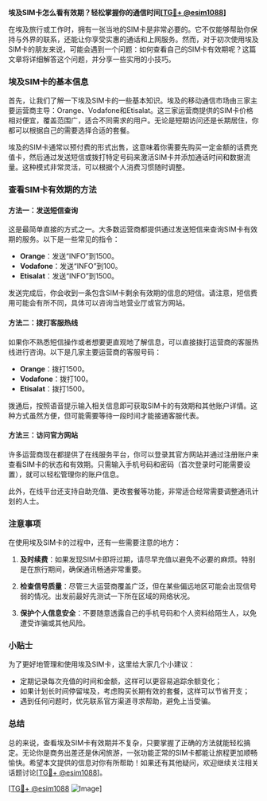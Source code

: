 **埃及SIM卡怎么看有效期？轻松掌握你的通信时间[[TG💪+ @esim1088](https://t.me/s/esim1088)]**

在埃及旅行或工作时，拥有一张当地的SIM卡是非常必要的。它不仅能够帮助你保持与外界的联系，还能让你享受实惠的通话和上网服务。然而，对于初次使用埃及SIM卡的朋友来说，可能会遇到一个问题：如何查看自己的SIM卡有效期呢？这篇文章将详细解答这个问题，并分享一些实用的小技巧。

### 埃及SIM卡的基本信息

首先，让我们了解一下埃及SIM卡的一些基本知识。埃及的移动通信市场由三家主要运营商主导：Orange、Vodafone和Etisalat。这三家运营商提供的SIM卡价格相对便宜，覆盖范围广，适合不同需求的用户。无论是短期访问还是长期居住，你都可以根据自己的需要选择合适的套餐。

埃及的SIM卡通常以预付费的形式出售，这意味着你需要先购买一定金额的话费充值卡，然后通过发送短信或拨打特定号码来激活SIM卡并添加通话时间和数据流量。这种模式非常灵活，可以根据个人消费习惯随时调整。

### 查看SIM卡有效期的方法

#### 方法一：发送短信查询

这是最简单直接的方式之一。大多数运营商都提供通过发送短信来查询SIM卡有效期的服务。以下是一些常见的指令：

- **Orange**：发送“INFO”到1500。
- **Vodafone**：发送“INFO”到100。
- **Etisalat**：发送“INFO”到1500。

发送完成后，你会收到一条包含SIM卡剩余有效期的信息的短信。请注意，短信费用可能会有所不同，具体可以咨询当地营业厅或官方网站。

#### 方法二：拨打客服热线

如果你不熟悉短信操作或者想要更直观地了解信息，可以直接拨打运营商的客服热线进行咨询。以下是几家主要运营商的客服号码：

- **Orange**：拨打1500。
- **Vodafone**：拨打100。
- **Etisalat**：拨打1500。

拨通后，按照语音提示输入相关信息即可获取SIM卡的有效期和其他账户详情。这种方式虽然方便，但可能需要等待一段时间才能接通客服代表。

#### 方法三：访问官方网站

许多运营商现在都提供了在线服务平台，你可以登录其官方网站并通过注册账户来查看SIM卡的状态和有效期。只需输入手机号码和密码（首次登录时可能需要设置），就可以轻松管理你的账户信息。

此外，在线平台还支持自助充值、更改套餐等功能，非常适合经常需要调整通讯计划的人士。

### 注意事项

在使用埃及SIM卡的过程中，还有一些需要注意的地方：

1. **及时续费**：如果发现SIM卡即将过期，请尽早充值以避免不必要的麻烦。特别是在旅行期间，确保通讯畅通非常重要。
   
2. **检查信号质量**：尽管三大运营商覆盖广泛，但在某些偏远地区可能会出现信号弱的情况。出发前最好先测试一下所在区域的网络状况。

3. **保护个人信息安全**：不要随意透露自己的手机号码和个人资料给陌生人，以免遭受诈骗或其他风险。

### 小贴士

为了更好地管理和使用埃及SIM卡，这里给大家几个小建议：

- 定期记录每次充值的时间和金额，这样可以更容易追踪余额变化；
- 如果计划长时间停留埃及，考虑购买长期有效的套餐，这样可以节省开支；
- 遇到任何问题时，优先联系官方渠道寻求帮助，避免上当受骗。

### 总结

总的来说，查看埃及SIM卡有效期并不复杂，只要掌握了正确的方法就能轻松搞定。无论你是商务出差还是休闲旅游，一张功能正常的SIM卡都能让旅程更加顺畅愉快。希望本文提供的信息对你有所帮助！如果还有其他疑问，欢迎继续关注相关话题讨论[[TG💪+ @esim1088](https://t.me/s/esim1088)]。

[[TG💪+ @esim1088](https://t.me/s/esim1088) ![Image](https://i.postimg.cc/4NQfJmqS/Snipaste-2025-05-13-00-14-12.png)]